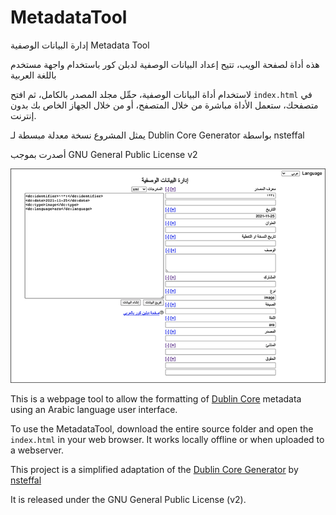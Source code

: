 # MetadataTool
إدارة البيانات الوصفية Metadata Tool

هذه أداة لصفحة الويب، تتيح إعداد البيانات الوصفية لدبلن كور باستخدام واجهة مستخدم باللغة العربية

لاستخدام أداة البيانات الوصفية، حمِّل مجلد المصدر بالكامل، ثم افتح <code>index.html</code> في متصفحك، ستعمل الأداة مباشرة من خلال المتصفح، أو من خلال الجهاز الخاص بك بدون إنترنت.     

يمثل المشروع نسخة معدلة مبسطة لـ Dublin Core Generator  بواسطة nsteffal 

أصدرت بموجب GNU General Public License v2

![alt screenshot of metadatatool](https://github.com/Qirab/MetadataTool/blob/main/img/screenshot.png?raw=true)

This is a webpage tool to allow the formatting of <a href="https://dublincore.org">Dublin Core</a> metadata using an Arabic language user interface.

To use the MetadataTool, download the entire source folder and open the <code>index.html</code> in your web browser. It works locally offline or when uploaded to a webserver.

This project is a simplified adaptation of the <a href="https://github.com/nsteffel/dublin-core-generator">Dublin Core Generator</a> by <a href="https://github.com/nsteffel">nsteffal</a>

It is released under the GNU General Public License (v2).

